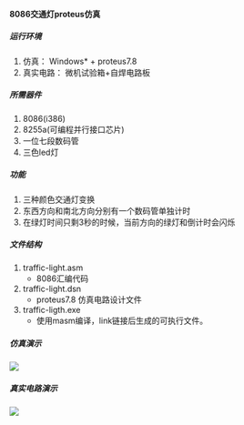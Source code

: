 #### 8086交通灯proteus仿真

##### 运行环境
1. 仿真： Windows* + proteus7.8
2. 真实电路： 微机试验箱+自焊电路板

##### 所需器件
1. 8086(i386)
2. 8255a(可编程并行接口芯片)
3. 一位七段数码管
4. 三色led灯

##### 功能
1. 三种颜色交通灯变换
2. 东西方向和南北方向分别有一个数码管单独计时
3. 在绿灯时间只剩3秒的时候，当前方向的绿灯和倒计时会闪烁

##### 文件结构
1. traffic-light.asm
	- 8086汇编代码
2. traffic-light.dsn
	- proteus7.8 仿真电路设计文件
3. traffic-ligth.exe
	- 使用masm编译，link链接后生成的可执行文件。

##### 仿真演示
![](http://file.fujie.bid/%E4%BB%BF%E7%9C%9F%E6%BC%94%E7%A4%BA.gif)
##### 真实电路演示
![](http://)